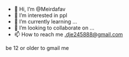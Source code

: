 - 👋 Hi, I’m @Meirdafav
- 👀 I’m interested in ppl
- 🌱 I’m currently learning ...
- 💞️ I’m looking to collaborate on ...
- 📫 How to reach me .dje245888@gmail.com


<!---
Meirdafav/Meirdafav is a ✨ special ✨ repository because its `README.md` (this file) appears on your GitHub profile.
You can click the Preview link to take a look at your changes.
--->
   be 12 or older to gmail me
